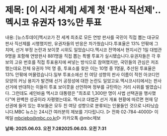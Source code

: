 # **제목: [이 시각 세계] 세계 첫 '판사 직선제'‥멕시코 유권자 13%만 투표**

  내용: [뉴스투데이]멕시코가 전 세계 최초로 모든 연방 판사를 국민이 직접 뽑는 대규모 판사 직선제를 시행했지만, 유권자들의 반응은 차가웠습니다.투표율은 13% 안팎에 그치며, 선거 부정 논란과 보이콧 시위도 일었습니다.멕시코 전역에서 현지시간 1일 대법관 9명을 포함해 연방판사 881명을 직접 뽑는 특별 투표가 실시됐습니다.유권자들은 각 후보의 고유 번호를 직접 투표용지에 써넣는 방식으로 참여했지만, 국민들의 관심은 저조했는데요.전체 유권자 1억 명 중, 투표소를 찾은 이는 10명 중 1명꼴, 추산된 투표율은 13% 안팎에 머물렀습니다.일부 투표소에선 친 여당 성향의 판사 이름이 적힌 아코디언 모양의 커닝 용지가 발견돼 선거 공정성에 대한 논란도 일었고요.멕시코시티에서는 판사 선거에 반대하는 이들이 투표 보이콧을 선언하며 정부를 규탄하는 거리 시위를 벌였습니다. 그런데도 셰인바움 멕시코 대통령은 "최초로 1,300만 명이 사법 선택권을 행사했다"며 완벽한 성공이라 자평했는데요. 멕시코 대법관 선거 개표 현황에 따르면 현재 당선권에 들어 있는 후보들은 모두 친 여당 성향으로 분류되는 인물들인 것으로 나타났습니다.MBC 뉴스는 24시간 여러분의 제보를 기다립니다. ▷ 전화 02-784-4000▷ 이메일 mbcjebo@mbc.co.kr▷ 카카오톡 @mbc제보

  **날짜: 2025.06.03. 오전 7:282025.06.03. 오전 7:31**